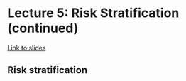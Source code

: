 # Lecture 5: Risk Stratification (continued)

[Link to slides](https://mlhc19mit.github.io/slides/lecture5.pdf)

## Risk stratification